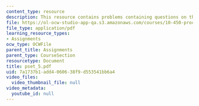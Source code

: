 ```yaml
---
content_type: resource
description: This resource contains problems containing questions on the course.
file: https://ol-ocw-studio-app-qa.s3.amazonaws.com/courses/10-450-process-dynamics-operations-and-control-spring-2006/7a1737b1add4060638f9d553541bb6a4_pset_5.pdf
file_type: application/pdf
learning_resource_types:
- Assignments
ocw_type: OCWFile
parent_title: Assignments
parent_type: CourseSection
resourcetype: Document
title: pset_5.pdf
uid: 7a1737b1-add4-0606-38f9-d553541bb6a4
video_files:
  video_thumbnail_file: null
video_metadata:
  youtube_id: null
---
```

